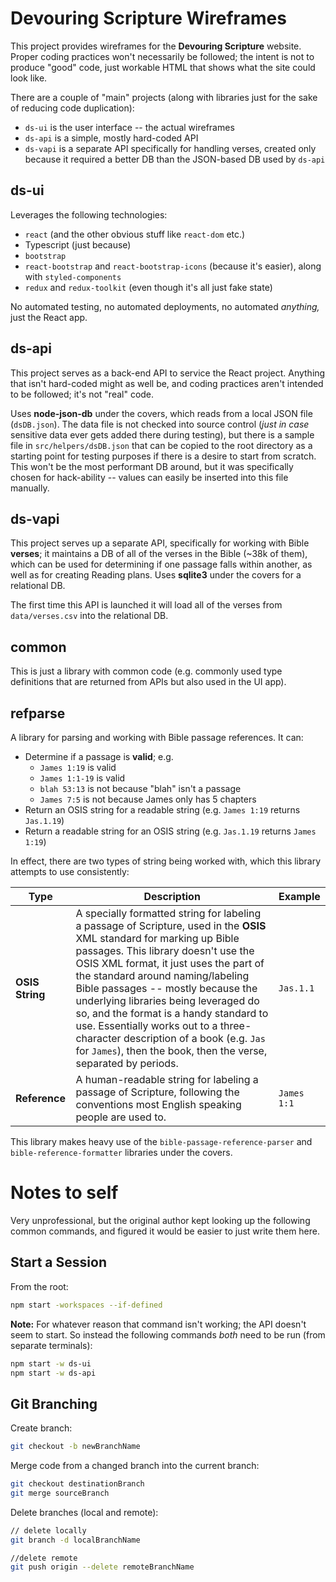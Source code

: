 # Devouring Scripture Wireframes

This project provides wireframes for the **Devouring Scripture** website. Proper coding practices won't necessarily be followed; the intent is not to produce "good" code, just workable HTML that shows what the site could look like.

There are a couple of "main" projects (along with libraries just for the sake of reducing code duplication):

- `ds-ui` is the user interface -- the actual wireframes
- `ds-api` is a simple, mostly hard-coded API
- `ds-vapi` is a separate API specifically for handling verses, created only because it required a better DB than the JSON-based DB used by `ds-api`

## ds-ui

Leverages the following technologies:

- `react` (and the other obvious stuff like `react-dom` etc.)
- Typescript (just because)
- `bootstrap`
- `react-bootstrap` and `react-bootstrap-icons` (because it's easier), along with `styled-components`
- `redux` and `redux-toolkit` (even though it's all just fake state)

No automated testing, no automated deployments, no automated _anything,_ just the React app.

## ds-api

This project serves as a back-end API to service the React project. Anything that isn't hard-coded might as well be, and coding practices aren't intended to be followed; it's not "real" code.

Uses **node-json-db** under the covers, which reads from a local JSON file (`dsDB.json`). The data file is not checked into source control (_just in case_ sensitive data ever gets added there during testing), but there is a sample file in `src/helpers/dsDB.json` that can be copied to the root directory as a starting point for testing purposes if there is a desire to start from scratch. This won't be the most performant DB around, but it was specifically chosen for hack-ability -- values can easily be inserted into this file manually.

## ds-vapi

This project serves up a separate API, specifically for working with Bible **verses**; it maintains a DB of all of the verses in the Bible (~38k of them), which can be used for determining if one passage falls within another, as well as for creating Reading plans. Uses **sqlite3** under the covers for a relational DB.

The first time this API is launched it will load all of the verses from `data/verses.csv` into the relational DB.

## common

This is just a library with common code (e.g. commonly used type definitions that are returned from APIs but also used in the UI app).

## refparse

A library for parsing and working with Bible passage references. It can:

- Determine if a passage is **valid**; e.g.
  - `James 1:19` is valid
  - `James 1:1-19` is valid
  - `blah 53:13` is not because "blah" isn't a passage
  - `James 7:5` is not because James only has 5 chapters
- Return an OSIS string for a readable string (e.g. `James 1:19` returns `Jas.1.19`)
- Return a readable string for an OSIS string (e.g. `Jas.1.19` returns `James 1:19`)

In effect, there are two types of string being worked with, which this library attempts to use consistently:

| Type            | Description                                                                                                                                                                                                                                                                                                                                                                                                                                                                                                               | Example     |
| --------------- | ------------------------------------------------------------------------------------------------------------------------------------------------------------------------------------------------------------------------------------------------------------------------------------------------------------------------------------------------------------------------------------------------------------------------------------------------------------------------------------------------------------------------- | ----------- |
| **OSIS String** | A specially formatted string for labeling a passage of Scripture, used in the **OSIS** XML standard for marking up Bible passages. This library doesn't use the OSIS XML format, it just uses the part of the standard around naming/labeling Bible passages -- mostly because the underlying libraries being leveraged do so, and the format is a handy standard to use. Essentially works out to a three-character description of a book (e.g. `Jas` for `James`), then the book, then the verse, separated by periods. | `Jas.1.1`   |
| **Reference**   | A human-readable string for labeling a passage of Scripture, following the conventions most English speaking people are used to.                                                                                                                                                                                                                                                                                                                                                                                          | `James 1:1` |

This library makes heavy use of the `bible-passage-reference-parser` and `bible-reference-formatter` libraries under the covers.

# Notes to self

Very unprofessional, but the original author kept looking up the following common commands, and figured it would be easier to just write them here.

## Start a Session

From the root:

```bash
npm start -workspaces --if-defined
```

**Note:** For whatever reason that command isn't working; the API doesn't seem to start. So instead the following commands _both_ need to be run (from separate terminals):

```bash
npm start -w ds-ui
npm start -w ds-api
```

## Git Branching

Create branch:

```bash
git checkout -b newBranchName
```

Merge code from a changed branch into the current branch:

```bash
git checkout destinationBranch
git merge sourceBranch
```

Delete branches (local and remote):

```bash
// delete locally
git branch -d localBranchName

//delete remote
git push origin --delete remoteBranchName
```

